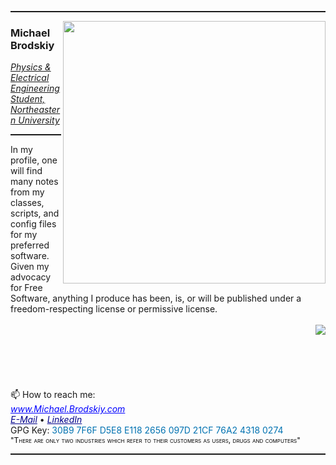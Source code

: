 <hr style="height:2px" color="grey">
<img align='right' src="https://github-readme-stats.vercel.app/api?username=MDBrodskiy&show_icons=true&theme=dark" width="420">
<h3>Michael Brodskiy</h3>
<p><em><u>Physics & Electrical Engineering Student, Northeastern University</u></em></p>
<hr style="height:2px" color="grey">
In my profile, one will find many notes from my classes, scripts, and config files for my preferred software. Given my advocacy for Free Software, anything I produce has been, is, or will be published under a freedom-respecting license or permissive license. <br/>
<br/>
<img align='right' src="https://github-readme-stats.vercel.app/api/top-langs/?username=mdbrodskiy&langs_count=5&theme=tokyonight">
<br/><br/><br/><br/><br/><br/> 📫 How to reach me: <br/>
<link rel="stylesheet" href="https://cdn.jsdelivr.net/npm/fork-awesome@1.1.7/css/fork-awesome.min.css" integrity="sha256-gsmEoJAws/Kd3CjuOQzLie5Q3yshhvmo7YNtBG7aaEY=" crossorigin="anonymous">
<a href="http://Michael.Brodskiy.com" style="color:blue"><i class="fa fa-globe-w" style="font-size:20px;color:#1E88E5"></i><i>www.Michael.Brodskiy.com</i></a><br/>
<a href="mailto:MBrodskiy@Member.FSF.org" style="color:darkblue"><i class="fa fa-github-square" aria-hidden="true" style="font-size:20px;color:#211F1F"></i><i>E-Mail</i></a>
•
<a href="https://www.linkedin.com/in/MBrodskiy/?locale=en_US" style="color:darkblue"><i class="fa fa-linkedin-square" aria-hidden="true" style="font-size:20px;color:#0072B1"></i><i>LinkedIn</i></a><br/>
GPG Key: <a href"http://michael.brodskiy.com/Key.asc" style="color:#0072B1">30B9 7F6F D5E8 E118 2656  097D 21CF 76A2 4318 0274</a>
<br/>
<a style="color:black;font-variant:small-caps;font-size:12px;font-style:bold;">"There are only two industries which refer to their customers as users, drugs and computers"</a>
<br/>
<hr style="height:2px" color="grey">
<br/><br/><br/><br/>

